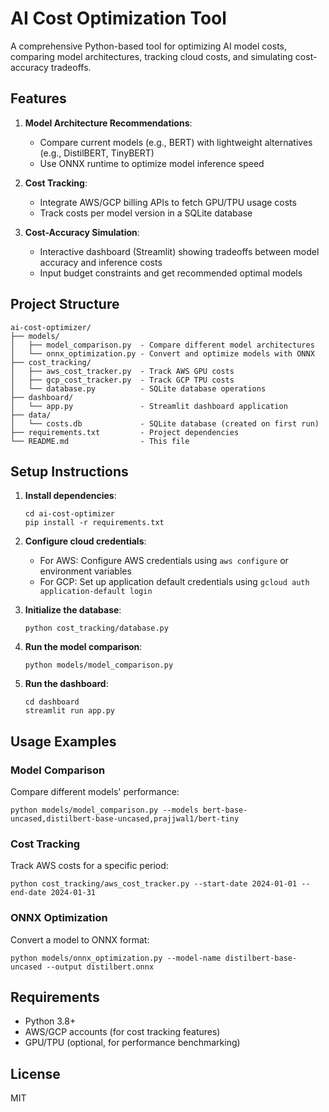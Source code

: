 # AI Cost Optimization Tool

A comprehensive Python-based tool for optimizing AI model costs, comparing model architectures, tracking cloud costs, and simulating cost-accuracy tradeoffs.

## Features

1. **Model Architecture Recommendations**:
   - Compare current models (e.g., BERT) with lightweight alternatives (e.g., DistilBERT, TinyBERT)
   - Use ONNX runtime to optimize model inference speed

2. **Cost Tracking**:
   - Integrate AWS/GCP billing APIs to fetch GPU/TPU usage costs
   - Track costs per model version in a SQLite database

3. **Cost-Accuracy Simulation**:
   - Interactive dashboard (Streamlit) showing tradeoffs between model accuracy and inference costs
   - Input budget constraints and get recommended optimal models

## Project Structure

```
ai-cost-optimizer/
├── models/
│   ├── model_comparison.py  - Compare different model architectures
│   └── onnx_optimization.py - Convert and optimize models with ONNX
├── cost_tracking/
│   ├── aws_cost_tracker.py  - Track AWS GPU costs
│   ├── gcp_cost_tracker.py  - Track GCP TPU costs
│   └── database.py          - SQLite database operations
├── dashboard/
│   └── app.py               - Streamlit dashboard application
├── data/
│   └── costs.db             - SQLite database (created on first run)
├── requirements.txt         - Project dependencies
└── README.md                - This file
```

## Setup Instructions

1. **Install dependencies**:
   ```
   cd ai-cost-optimizer
   pip install -r requirements.txt
   ```

2. **Configure cloud credentials**:
   - For AWS: Configure AWS credentials using `aws configure` or environment variables
   - For GCP: Set up application default credentials using `gcloud auth application-default login`

3. **Initialize the database**:
   ```
   python cost_tracking/database.py
   ```

4. **Run the model comparison**:
   ```
   python models/model_comparison.py
   ```

5. **Run the dashboard**:
   ```
   cd dashboard
   streamlit run app.py
   ```

## Usage Examples

### Model Comparison
Compare different models' performance:
```
python models/model_comparison.py --models bert-base-uncased,distilbert-base-uncased,prajjwal1/bert-tiny
```

### Cost Tracking
Track AWS costs for a specific period:
```
python cost_tracking/aws_cost_tracker.py --start-date 2024-01-01 --end-date 2024-01-31
```

### ONNX Optimization
Convert a model to ONNX format:
```
python models/onnx_optimization.py --model-name distilbert-base-uncased --output distilbert.onnx
```

## Requirements

- Python 3.8+
- AWS/GCP accounts (for cost tracking features)
- GPU/TPU (optional, for performance benchmarking)

## License

MIT 